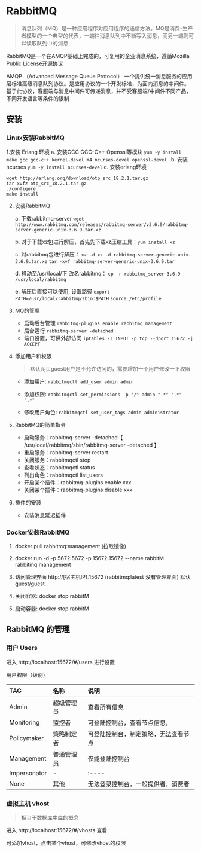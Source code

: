 # RabbitMQ
> 消息队列（MQ）是一种应用程序对应用程序的通信方法。MQ是消费-生产者模型的一个典型的代表，一端往消息队列中不断写入消息，而另一端则可以读取队列中的消息

RabbitMQ是一个在AMQP基础上完成的，可复用的企业消息系统，遵循Mozilla Public License开源协议

AMQP （Advanced Message Queue Protocol） 一个提供统一消息服务的应用层标准高级消息队列协议。是应用协议的一个开发标准，为面向消息的中间件。
基于此协议，客服端与消息中间件可传递消息，并不受客服端/中间件不同产品，不同开发语言等条件的限制

## 安装

### Linux安装RabbitMQ

1.安装 Erlang 环境
    a. 安装GCC GCC-C++ Openssl等模块 `yum -y install make gcc gcc-c++ kernel-devel m4 ncurses-devel openssl-devel `
    b. 安装ncurses `yum -y install ncurses-devel`
    c. 安装erlang环境
```
wget http://erlang.org/download/otp_src_18.2.1.tar.gz
tar xvfz otp_src_18.2.1.tar.gz 
./configure 
make install
```

2. 安装RabbitMQ

    a. 下载rabbitmq-server `wget http://www.rabbitmq.com/releases/rabbitmq-server/v3.6.9/rabbitmq-server-generic-unix-3.6.9.tar.xz`

    b. 对于下载xz包进行解压，首先先下载xz压缩工具：`yum install xz`

    c. 对rabbitmq包进行解压：
        `xz -d xz -d rabbitmq-server-generic-unix-3.6.9.tar.xz`
        `tar -xvf rabbitmq-server-generic-unix-3.6.9.tar`
    
    d. 移动至/usr/local/下 改名rabbitmq：
        `cp -r rabbitmq_server-3.6.9 /usr/local/rabbitmq`

    e. 解压后直接可以使用, 设置路径 
        `export PATH=/usr/local/rabbitmq/sbin:$PATH`
        `source /etc/profile`   
         
3. MQ的管理
    * 启动后台管理 `rabbitmq-plugins enable rabbitmq_management`
    * 后台运行 `rabbitmq-server -detached`
    * 端口设置，可供外部访问 `iptables -I INPUT -p tcp --dport 15672 -j ACCEPT`

4. 添加用户和权限
    > 默认网页guest用户是不允许访问的，需要增加一个用户修改一下权限

    * 添加用户: `rabbitmqctl add_user admin admin `

    * 添加权限: `rabbitmqctl set_permissions -p "/" admin ".*" ".*" ".*" `

    * 修改用户角色: `rabbitmqctl set_user_tags admin administrator `

5. RabbitMQ的简单指令

    * 启动服务：rabbitmq-server -detached【 /usr/local/rabbitmq/sbin/rabbitmq-server  -detached 】
    * 重启服务：rabbitmq-server restart
    * 关闭服务：rabbitmqctl stop
    * 查看状态：rabbitmqctl status
    * 列出角色：rabbitmqctl list_users
    * 开启某个插件：rabbitmq-plugins enable xxx
    * 关闭某个插件：rabbitmq-plugins disable xxx 

6. 插件的安装

    * 安装消息延迟插件
    
### Docker安装RabbitMQ

1. docker pull rabbitmq:management (拉取镜像)

2. docker run -d -p 5672:5672 -p 15672:15672 --name rabbitM rabbitmq:management

3. 访问管理界面  http://[宿主机IP]:15672 (rabbitmq:latest 没有管理界面)
   默认guest/guest
   
4. 关闭容器: docker stop rabbitM

5. 启动容器: docker stop rabbitM

## RabbitMQ 的管理

### 用户 Users

进入 http://localhost:15672/#/users 进行设置

用户权限（级别）

|TAG| 名称|说明|
|:----|:----|:----|
|Admin|超级管理员|查看所有信息|
|Monitoring|监控者|可登陆控制台，查看节点信息，|
|Policymaker|策略制定者|可登陆控制台，制定策略，无法查看节点|
|Management|普通管理员|仅能登陆控制台|
|Impersonator| - |:----|
|None|其他|无法登录控制台，一般提供者，消费者|

### 虚拟主机 vhost

> 相当于数据库中库的概念

进入 http://localhost:15672/#/vhosts 查看

可添加vhost，点击某个vhost，可修改vhost的权限
